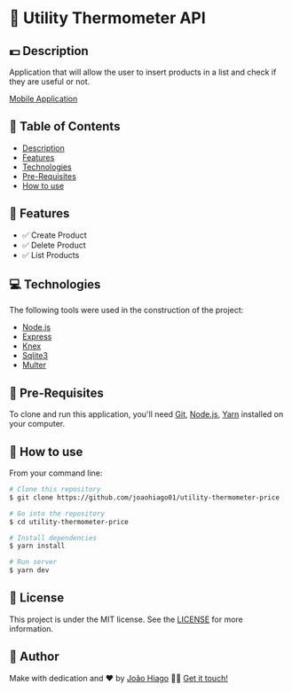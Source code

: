 # :money_with_wings: Utility Thermometer API

## :dollar: Description

Application that will allow the user to insert products in a list and check if they are useful or not.

[Mobile Application](https://github.com/joaohiago01/utility-thermometer-price-mobile)

## :pushpin: Table of Contents

<!--ts-->
   * [Description](#moneybag-description)
   * [Features](#key-features)
   * [Technologies](#computer-technologies)
   * [Pre-Requisites](#scroll-pre-requisites)
   * [How to use](#construction_worker-how-to-use)
<!--te-->

## :key: Features

- :white_check_mark: Create Product
- :white_check_mark: Delete Product
- :white_check_mark: List Products

## :computer: Technologies

The following tools were used in the construction of the project:

- [Node.js](https://nodejs.org/en/)
- [Express](http://expressjs.com/pt-br/)
- [Knex](http://knexjs.org/)
- [Sqlite3](https://www.sqlite.org/index.html)
- [Multer](https://github.com/expressjs/multer)

## :scroll: Pre-Requisites

To clone and run this application, you'll need [Git](https://git-scm.com/), [Node.js](https://nodejs.org/en/), [Yarn](https://yarnpkg.com/) installed on your computer.

## :construction_worker: How to use

From your command line:

```bash
# Clone this repository
$ git clone https://github.com/joaohiago01/utility-thermometer-price

# Go into the repository
$ cd utility-thermometer-price

# Install dependencies
$ yarn install

# Run server
$ yarn dev
```

## :closed_book: License

This project is under the MIT license. See the [LICENSE](https://github.com/joaohiago01/utility-thermometer-price/blob/master/LICENSE) for more information.

## :rocket: Author

Make with dedication and ❤️ by [João Hiago](https://github.com/joaohiago01) 👋🏽 [Get it touch!](https://www.linkedin.com/in/joaohiago/)
